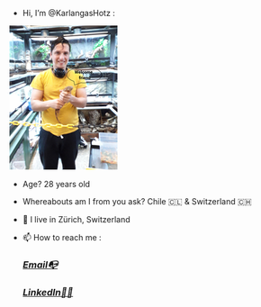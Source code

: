 - Hi, I’m @KarlangasHotz :



 ![photowithiguana](https://github.com/KarlangasHotz/KarlangasHotz/blob/main/urbanjungleedited.jpg)
 
- Age? 28 years old 

- Whereabouts am I from you ask? Chile 🇨🇱  & Switzerland 🇨🇭
 
  
- 📍  I live in Zürich, Switzerland
 
- 📫 How to reach me : 
   
   <em><h3>[Email📭](mailto:karlhotzmolina@hotmail.com)</h4></em>
       
   <em><h3>[LinkedIn🧙‍♂️](https://www.linkedin.com/in/karl-hotz-23782b132/)</h4></em>
   
 
     

<!---
KarlangasHotz/KarlangasHotz is a ✨ special ✨ repository because its `README.md` (this file) appears on your GitHub profile.
You can click the Preview link to take a look at your changes.
--->
